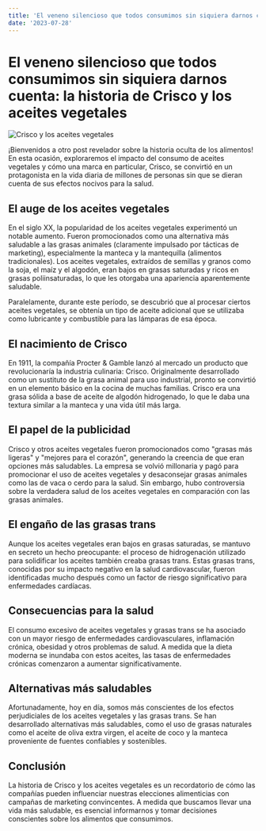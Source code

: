 ```yaml
---
title: 'El veneno silencioso que todos consumimos sin siquiera darnos cuenta'
date: '2023-07-28'
---
```


# El veneno silencioso que todos consumimos sin siquiera darnos cuenta: la historia de Crisco y los aceites vegetales

![Crisco y los aceites vegetales](https://images.forwardcdn.com/image/970x/center/images/cropped/crisco-1533842686.jpg)

¡Bienvenidos a otro post revelador sobre la historia oculta de los alimentos! En esta ocasión, exploraremos el impacto del consumo de aceites vegetales y cómo una marca en particular, Crisco, se convirtió en un protagonista en la vida diaria de millones de personas sin que se dieran cuenta de sus efectos nocivos para la salud.

## El auge de los aceites vegetales

En el siglo XX, la popularidad de los aceites vegetales experimentó un notable aumento. Fueron promocionados como una alternativa más saludable a las grasas animales (claramente impulsado por tácticas de marketing), especialmente la manteca y la mantequilla (alimentos tradicionales). Los aceites vegetales, extraídos de semillas y granos como la soja, el maíz y el algodón, eran bajos en grasas saturadas y ricos en grasas poliinsaturadas, lo que les otorgaba una apariencia aparentemente saludable.

Paralelamente, durante este período, se descubrió que al procesar ciertos aceites vegetales, se obtenía un tipo de aceite adicional que se utilizaba como lubricante y combustible para las lámparas de esa época.

## El nacimiento de Crisco

En 1911, la compañía Procter & Gamble lanzó al mercado un producto que revolucionaría la industria culinaria: Crisco. Originalmente desarrollado como un sustituto de la grasa animal para uso industrial, pronto se convirtió en un elemento básico en la cocina de muchas familias. Crisco era una grasa sólida a base de aceite de algodón hidrogenado, lo que le daba una textura similar a la manteca y una vida útil más larga.

## El papel de la publicidad

Crisco y otros aceites vegetales fueron promocionados como "grasas más ligeras" y "mejores para el corazón", generando la creencia de que eran opciones más saludables. La empresa se volvió millonaria y pagó para promocionar el uso de aceites vegetales y desaconsejar grasas animales como las de vaca o cerdo para la salud. Sin embargo, hubo controversia sobre la verdadera salud de los aceites vegetales en comparación con las grasas animales.

## El engaño de las grasas trans

Aunque los aceites vegetales eran bajos en grasas saturadas, se mantuvo en secreto un hecho preocupante: el proceso de hidrogenación utilizado para solidificar los aceites también creaba grasas trans. Estas grasas trans, conocidas por su impacto negativo en la salud cardiovascular, fueron identificadas mucho después como un factor de riesgo significativo para enfermedades cardíacas.

## Consecuencias para la salud

El consumo excesivo de aceites vegetales y grasas trans se ha asociado con un mayor riesgo de enfermedades cardiovasculares, inflamación crónica, obesidad y otros problemas de salud. A medida que la dieta moderna se inundaba con estos aceites, las tasas de enfermedades crónicas comenzaron a aumentar significativamente.

## Alternativas más saludables

Afortunadamente, hoy en día, somos más conscientes de los efectos perjudiciales de los aceites vegetales y las grasas trans. Se han desarrollado alternativas más saludables, como el uso de grasas naturales como el aceite de oliva extra virgen, el aceite de coco y la manteca proveniente de fuentes confiables y sostenibles.

## Conclusión

La historia de Crisco y los aceites vegetales es un recordatorio de cómo las compañías pueden influenciar nuestras elecciones alimenticias con campañas de marketing convincentes. A medida que buscamos llevar una vida más saludable, es esencial informarnos y tomar decisiones conscientes sobre los alimentos que consumimos.

